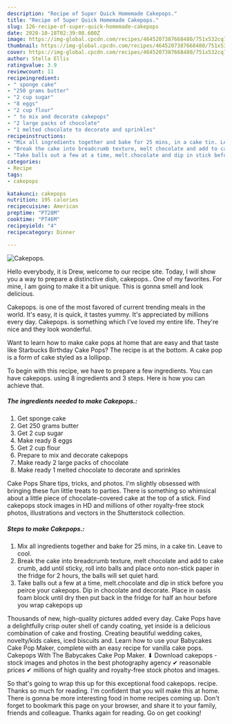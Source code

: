 ```yaml
---
description: "Recipe of Super Quick Homemade Cakepops."
title: "Recipe of Super Quick Homemade Cakepops."
slug: 126-recipe-of-super-quick-homemade-cakepops
date: 2020-10-18T02:39:08.600Z
image: https://img-global.cpcdn.com/recipes/4645207387668480/751x532cq70/cakepops-recipe-main-photo.jpg
thumbnail: https://img-global.cpcdn.com/recipes/4645207387668480/751x532cq70/cakepops-recipe-main-photo.jpg
cover: https://img-global.cpcdn.com/recipes/4645207387668480/751x532cq70/cakepops-recipe-main-photo.jpg
author: Stella Ellis
ratingvalue: 3.9
reviewcount: 11
recipeingredient:
- " sponge cake"
- "250 grams butter"
- "2 cup sugar"
- "8 eggs"
- "2 cup flour"
- " to mix and decorate cakepops"
- "2 large packs of chocolate"
- "1 melted chocolate to decorate and sprinkles"
recipeinstructions:
- "Mix all ingredients together and bake for 25 mins, in a cake tin. Leave to cool."
- "Break the cake into breadcrumb texture, melt chocolate and add to cake crumb, add until sticky, roll into balls and place onto non-stick paper in the fridge for 2 hours, the balls will set quiet hard."
- "Take balls out a few at a time, melt.chocolate and dip in stick before you peirce your cakepops. Dip in chocolate and decorate. Place in oasis foam block until dry then put back in the fridge for half an hour before you wrap cakepops up"
categories:
- Recipe
tags:
- cakepops

katakunci: cakepops 
nutrition: 195 calories
recipecuisine: American
preptime: "PT28M"
cooktime: "PT46M"
recipeyield: "4"
recipecategory: Dinner

---
```



![Cakepops.](https://img-global.cpcdn.com/recipes/4645207387668480/751x532cq70/cakepops-recipe-main-photo.jpg)

Hello everybody, it is Drew, welcome to our recipe site. Today, I will show you a way to prepare a distinctive dish, cakepops.. One of my favorites. For mine, I am going to make it a bit unique. This is gonna smell and look delicious.

Cakepops. is one of the most favored of current trending meals in the world. It's easy, it is quick, it tastes yummy. It's appreciated by millions every day. Cakepops. is something which I've loved my entire life. They're nice and they look wonderful.

Want to learn how to make cake pops at home that are easy and that taste like Starbucks Birthday Cake Pops? The recipe is at the bottom. A cake pop is a form of cake styled as a lollipop.


To begin with this recipe, we have to prepare a few ingredients. You can have cakepops. using 8 ingredients and 3 steps. Here is how you can achieve that.

<!--inarticleads1-->

##### The ingredients needed to make Cakepops.:

1. Get  sponge cake
1. Get 250 grams butter
1. Get 2 cup sugar
1. Make ready 8 eggs
1. Get 2 cup flour
1. Prepare  to mix and decorate cakepops
1. Make ready 2 large packs of chocolate
1. Make ready 1 melted chocolate to decorate and sprinkles


Cake Pops Share tips, tricks, and photos. I&#39;m slightly obsessed with bringing these fun little treats to parties. There is something so whimsical about a little piece of chocolate-covered cake at the top of a stick. Find cakepops stock images in HD and millions of other royalty-free stock photos, illustrations and vectors in the Shutterstock collection. 

<!--inarticleads2-->

##### Steps to make Cakepops.:

1. Mix all ingredients together and bake for 25 mins, in a cake tin. Leave to cool.
1. Break the cake into breadcrumb texture, melt chocolate and add to cake crumb, add until sticky, roll into balls and place onto non-stick paper in the fridge for 2 hours, the balls will set quiet hard.
1. Take balls out a few at a time, melt.chocolate and dip in stick before you peirce your cakepops. Dip in chocolate and decorate. Place in oasis foam block until dry then put back in the fridge for half an hour before you wrap cakepops up


Thousands of new, high-quality pictures added every day. Cake Pops have a delightfully crisp outer shell of candy coating, yet inside is a delicious combination of cake and frosting. Creating beautiful wedding cakes, novelty/kids cakes, iced biscuits and. Learn how to use your Babycakes Cake Pop Maker, complete with an easy recipe for vanilla cake pops. Cakepops With The Babycakes Cake Pop Maker. ⬇ Download cakepops - stock images and photos in the best photography agency ✔ reasonable prices ✔ millions of high quality and royalty-free stock photos and images. 

So that's going to wrap this up for this exceptional food cakepops. recipe. Thanks so much for reading. I'm confident that you will make this at home. There is gonna be more interesting food in home recipes coming up. Don't forget to bookmark this page on your browser, and share it to your family, friends and colleague. Thanks again for reading. Go on get cooking!
